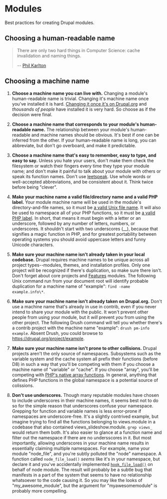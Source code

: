 # Modules

Best practices for creating Drupal modules.

## Choosing a human-readable name

> There are only two hard things in Computer Science: cache invalidation and naming things.
>
> -- [Phil Karlton](http://martinfowler.com/bliki/TwoHardThings.html)

## Choosing a machine name

1. **Choose a machine name you can live with.** Changing a module's human-readable name is trivial. Changing it's machine name once you've installed it is hard. [Changing it once it's on Drupal.org](https://drupal.org/node/467944) and *thousands of people* have installed it is very hard. So choose as if the decision were final.

1. **Choose a machine name that corresponds to your module's human-readable name.** The relationship between your module's human-readable and machine names should be obvious. It's best if one can be inferred from the other. If your human-readable name is long, you can abbreviate, but don't go overboard, and make it predictable.

1. **Choose a machine name that's easy to remember, easy to type, and easy to say.** Unless you hate your users, don't make them check the filesystem or watch their fingers every time they type your module name; and don't make it painful to talk about your module with others or speak its function names. Don't use [leetspeak](http://en.wikipedia.org/wiki/Leet). Use whole words or well-accepted abbreviations, and be consistent about it. Think twice before being "clever".

1. **Make your machine name a valid file/directory name and a valid PHP label.** Your module machine name will be used in the module's directory-and-file names, so it must be [a valid Unix file name](http://www.december.com/unix/tutor/filenames.html). It will also be used to namespace all of your PHP functions, so it must be [a valid PHP label](http://us3.php.net/manual/en/functions.user-defined.php). In short, that means it must begin with a letter or an underscore, followed by any number of letters, numbers, or underscores. It shouldn't start with two underscores (__), because that signifies a magic function in PHP, and for greatest portability between operating systems you should avoid uppercase letters and funny Unicode characters.

1. **Make sure your machine name isn't already taken in your local codebase.** Drupal requires machine names to be unique across all project types--modules, themes, and installation profiles. Only one project will be recognized if there's duplication, so make sure there isn't. Don't forget about core projects and [Features](https://drupal.org/project/features) modules. The following Unix command run from your document root will identify probable duplication for a machine name of "example": `find -name example.info\*`.

1. **Make sure your machine name isn't already taken on Drupal.org.** Don't use a machine name that's already in use in contrib, even if you never intend to share your module with the public. It won't prevent other people from using your module, but it *will* prevent *you* from using the other project. The following Drush command will tell you whether there's a contrib project with the machine name "example": `drush pm-info example`. Absent Drush, you could browse to https://drupal.org/project/example.

1. **Make sure your machine name isn't prone to other collisions.** Drupal projects aren't the only source of namespaces. Subsystems such as the variable system and the cache system all prefix their functions (before D8) in such a way that you'll be competing with them if you choose a machine name of "variable" or "cache". If you choose "array", you'll be competing with [PHP's native array functions](http://www.php.net/manual/en/ref.array.php). In general, anything that defines PHP functions in the global namespace is a potential source of colissions.

1. **Don't use underscores.** Though many reputable modules have chosen to include underscores in their machine names, it seems best not to do so for the simple reason that underscores confuse your namespace. Grepping for function and variable names is less error-prone if namespaces are underscore-free. It's a slightly contrived example, but imagine trying to find all the functions belonging to views.module in a codebase that also contained views\_slideshow.module. `grep views_` would return them both. It's also easier to glance at a function name and filter out the namespace if there are no undersscores in it. But most importantly, allowing underscores in your machine name results in essentially claiming multiple namespaces. For example, name your module "node\_file", and you're subtly polluted the "node" namespace. A function called `node_file_load()` *seems* like it's in your namespace, but declare it and you've accidentally implemented [`hook_file_load()`](https://api.drupal.org/api/drupal/modules!system!system.api.php/function/hook_file_load/7) on behalf of node module. The result will probably be a subtle bug that manifests in a part of the system that seems to have no relationship whatsoever to the code causing it. So you may like the looks of "my_awesome_module", but the argument for "myawesomemodule" is probably more compelling.
